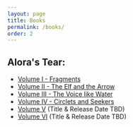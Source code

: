 ```yaml
---
layout: page
title: Books
permalink: /books/
order: 2
---
```


## Alora's Tear:
- [Volume I - Fragments](/volume_1/)
- [Volume II - The Elf and the Arrow](/volume_2/)
- [Volume III - The Voice like Water](/volume_3/)
- [Volume IV - Circlets and Seekers](/volume_4/)
- [Volume V](/books/) (Title & Release Date TBD)
- [Volume VI](/books/) (Title & Release Date TBD)
